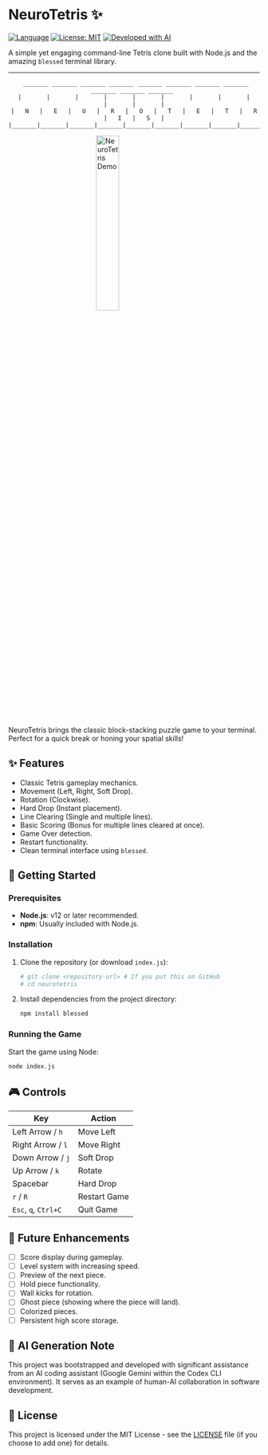 # NeuroTetris ✨

[![Language](https://img.shields.io/badge/language-Node.js-blue.svg)](https://nodejs.org/)
[![License: MIT](https://img.shields.io/badge/License-MIT-yellow.svg)](https://opensource.org/licenses/MIT)
[![Developed with AI](https://img.shields.io/badge/Developed%20with-AI%20Assistant-lightblue.svg)](https://gemini.google.com/)

A simple yet engaging command-line Tetris clone built with Node.js and the amazing `blessed` terminal library.

---

<div align="center">

```
 _______ _______ _______ _______ _______ _______ _______ _______ _______ _______ _______ 
|       |       |       |       |       |       |       |       |       |       |       |
|   N   |   E   |   U   |   R   |   O   |   T   |   E   |   T   |   R   |   I   |   S   |
|_______|_______|_______|_______|_______|_______|_______|_______|_______|_______|_______|
```

</div>

<img src="neurotetris.gif" alt="NeuroTetris Demo" style="display: block; margin-left: auto; margin-right: auto; width:30%;" />

NeuroTetris brings the classic block-stacking puzzle game to your terminal. Perfect for a quick break or honing your spatial skills!

## ✨ Features

*   Classic Tetris gameplay mechanics.
*   Movement (Left, Right, Soft Drop).
*   Rotation (Clockwise).
*   Hard Drop (Instant placement).
*   Line Clearing (Single and multiple lines).
*   Basic Scoring (Bonus for multiple lines cleared at once).
*   Game Over detection.
*   Restart functionality.
*   Clean terminal interface using `blessed`.

## 🚀 Getting Started

### Prerequisites

*   **Node.js**: v12 or later recommended.
*   **npm**: Usually included with Node.js.

### Installation

1.  Clone the repository (or download `index.js`):
    ```bash
    # git clone <repository-url> # If you put this on GitHub
    # cd neurotetris
    ```
2.  Install dependencies from the project directory:
    ```bash
    npm install blessed
    ```

### Running the Game

Start the game using Node:

```bash
node index.js
```

## 🎮 Controls

| Key             | Action         |
| --------------- | -------------- |
| Left Arrow / `h` | Move Left      |
| Right Arrow / `l`| Move Right     |
| Down Arrow / `j` | Soft Drop      |
| Up Arrow / `k`   | Rotate         |
| Spacebar        | Hard Drop      |
| `r` / `R`       | Restart Game   |
| `Esc`, `q`, `Ctrl+C` | Quit Game      |

## 🔮 Future Enhancements

*   [ ] Score display during gameplay.
*   [ ] Level system with increasing speed.
*   [ ] Preview of the next piece.
*   [ ] Hold piece functionality.
*   [ ] Wall kicks for rotation.
*   [ ] Ghost piece (showing where the piece will land).
*   [ ] Colorized pieces.
*   [ ] Persistent high score storage.

## 🤖 AI Generation Note

This project was bootstrapped and developed with significant assistance from an AI coding assistant (Google Gemini within the Codex CLI environment). It serves as an example of human-AI collaboration in software development.

## 📜 License

This project is licensed under the MIT License - see the [LICENSE](LICENSE) file (if you choose to add one) for details.

